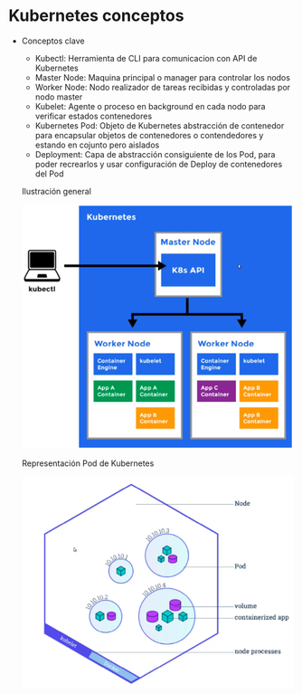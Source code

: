 # Kubernetes conceptos

- Conceptos clave

    - Kubectl: Herramienta de CLI para comunicacion con API de Kubernetes
    - Master Node: Maquina principal o manager para controlar los nodos
    - Worker Node: Nodo realizador de tareas recibidas y controladas por nodo master
    - Kubelet: Agente o proceso en background en cada nodo para verificar estados contenedores
    - Kubernetes Pod: Objeto de Kubernetes abstracción de contenedor para encapsular objetos de contenedores o contendedores y estando en cojunto pero aislados
    - Deployment: Capa de abstracción consiguiente de los Pod, para poder recrearlos y usar configuración de Deploy de contenedores del Pod

    Ilustración general

    ![diagrama](./img/kubernetes.png)  

    Representación Pod de Kubernetes 

    ![diagrama](./img/kubernetes2.png)